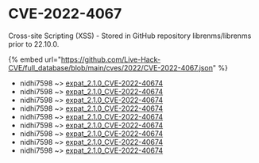 # CVE-2022-4067

Cross-site Scripting (XSS) - Stored in GitHub repository librenms/librenms prior to 22.10.0.

{% embed url="https://github.com/Live-Hack-CVE/full_database/blob/main/cves/2022/CVE-2022-4067.json" %}


* nidhi7598 ~> [expat_2.1.0_CVE-2022-40674](https://www.alice-snow.ru/2022/database/cve-2022-4067/expat_2.1.0_cve-2022-40674-nidhi7598)
* nidhi7598 ~> [expat_2.1.0_CVE-2022-40674](https://www.alice-snow.ru/2022/database/cve-2022-4067/expat_2.1.0_cve-2022-40674-nidhi7598)
* nidhi7598 ~> [expat_2.1.0_CVE-2022-40674](https://www.alice-snow.ru/2022/database/cve-2022-4067/expat_2.1.0_cve-2022-40674-nidhi7598)
* nidhi7598 ~> [expat_2.1.0_CVE-2022-40674](https://www.alice-snow.ru/2022/database/cve-2022-4067/expat_2.1.0_cve-2022-40674-nidhi7598)
* nidhi7598 ~> [expat_2.1.0_CVE-2022-40674](https://www.alice-snow.ru/2022/database/cve-2022-4067/expat_2.1.0_cve-2022-40674-nidhi7598)
* nidhi7598 ~> [expat_2.1.0_CVE-2022-40674](https://www.alice-snow.ru/2022/database/cve-2022-4067/expat_2.1.0_cve-2022-40674-nidhi7598)
* nidhi7598 ~> [expat_2.1.0_CVE-2022-40674](https://www.alice-snow.ru/2022/database/cve-2022-4067/expat_2.1.0_cve-2022-40674-nidhi7598)
* nidhi7598 ~> [expat_2.1.0_CVE-2022-40674](https://www.alice-snow.ru/2022/database/cve-2022-4067/expat_2.1.0_cve-2022-40674-nidhi7598)
* nidhi7598 ~> [expat_2.1.0_CVE-2022-40674](https://www.alice-snow.ru/2022/database/cve-2022-4067/expat_2.1.0_cve-2022-40674-nidhi7598)